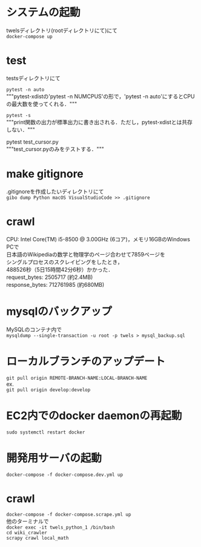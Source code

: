 # システムの起動
twelsディレクトリ(rootディレクトリにて)にて  
`docker-compose up`  

# test
testsディレクトリにて  

`pytest -n auto`  
"""pytest-xdistの'pytest -n NUMCPUS'の形で，'pytest -n auto'にするとCPUの最大数を使ってくれる．"""  

`pytest -s`  
"""print関数の出力が標準出力に書き出される．ただし，pytest-xdistとは共存しない．"""

pytest test_cursor.py  
"""test_cursor.pyのみをテストする．"""

# make gitignore
.gitignoreを作成したいディレクトリにて  
`gibo dump Python macOS VisualStudioCode >> .gitignore`

# crawl
CPU: Intel Core(TM) i5-8500 @ 3.00GHz (6コア)，メモリ16GBのWindows PCで  
日本語のWikipediaの数学と物理学のページ合わせて7859ページを  
シングルプロセスのスクレイピングをしたとき，  
488526秒（5日15時間42分6秒）かかった．  
request_bytes: 2505717 (約2.4MB)  
response_bytes: 712761985 (約680MB)  

# mysqlのバックアップ  
MySQLのコンテナ内で  
`mysqldump --single-transaction -u root -p twels > mysql_backup.sql`  

# ローカルブランチのアップデート  
`git pull origin REMOTE-BRANCH-NAME:LOCAL-BRANCH-NAME`  
ex.  
`git pull origin develop:develop`  

# EC2内でのdocker daemonの再起動  
`sudo systemctl restart docker`  

# 開発用サーバの起動
`docker-compose -f docker-compose.dev.yml up`  

# crawl
`docker-compose -f docker-compose.scrape.yml up`  
他のターミナルで  
`docker exec -it twels_python_1 /bin/bash`  
`cd wiki_crawler`  
`scrapy crawl local_math`  

